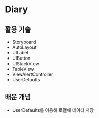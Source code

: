 # Diary

## 활용 기술
- Storyboard
- AutoLayout
- UILabel
- UIButton
- UIStackView
- TableView
- ViewAlertController
- UserDefaults

## 배운 개념
- UserDefaults를 이용해 로컬에 데이터 저장
